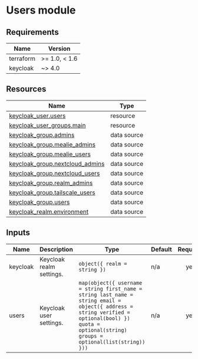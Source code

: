 # Users module

<!-- BEGIN-TF-DOCS -->

## Requirements

| Name | Version |
|------|---------|
| terraform | >= 1.0, < 1.6 |
| keycloak | ~> 4.0 |

## Resources

| Name | Type |
|------|------|
| [keycloak_user.users](https://registry.terraform.io/providers/mrparkers/keycloak/latest/docs/resources/user) | resource |
| [keycloak_user_groups.main](https://registry.terraform.io/providers/mrparkers/keycloak/latest/docs/resources/user_groups) | resource |
| [keycloak_group.admins](https://registry.terraform.io/providers/mrparkers/keycloak/latest/docs/data-sources/group) | data source |
| [keycloak_group.mealie_admins](https://registry.terraform.io/providers/mrparkers/keycloak/latest/docs/data-sources/group) | data source |
| [keycloak_group.mealie_users](https://registry.terraform.io/providers/mrparkers/keycloak/latest/docs/data-sources/group) | data source |
| [keycloak_group.nextcloud_admins](https://registry.terraform.io/providers/mrparkers/keycloak/latest/docs/data-sources/group) | data source |
| [keycloak_group.nextcloud_users](https://registry.terraform.io/providers/mrparkers/keycloak/latest/docs/data-sources/group) | data source |
| [keycloak_group.realm_admins](https://registry.terraform.io/providers/mrparkers/keycloak/latest/docs/data-sources/group) | data source |
| [keycloak_group.tailscale_users](https://registry.terraform.io/providers/mrparkers/keycloak/latest/docs/data-sources/group) | data source |
| [keycloak_group.users](https://registry.terraform.io/providers/mrparkers/keycloak/latest/docs/data-sources/group) | data source |
| [keycloak_realm.environment](https://registry.terraform.io/providers/mrparkers/keycloak/latest/docs/data-sources/realm) | data source |

## Inputs

| Name | Description | Type | Default | Required |
|------|-------------|------|---------|:--------:|
| keycloak | Keycloak realm settings. | ```object({ realm = string })``` | n/a | yes |
| users | Keycloak user settings. | ```map(object({ username = string first_name = string last_name = string email = object({ address = string verified = optional(bool) }) quota = optional(string) groups = optional(list(string)) }))``` | n/a | yes |

<!-- END-TF-DOCS ---->
